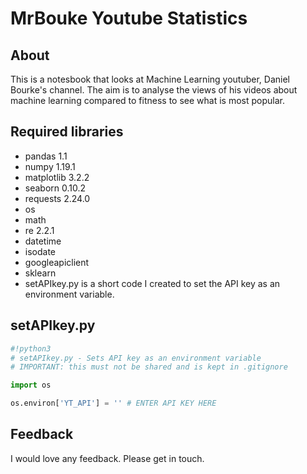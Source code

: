 # MrBouke Youtube Statistics
## About
This is a notesbook that looks at Machine Learning youtuber, Daniel Bourke's channel. The aim is to analyse the views of his videos about machine learning compared to fitness to see what is most popular.
## Required libraries
- pandas 1.1
- numpy 1.19.1
- matplotlib 3.2.2
- seaborn 0.10.2
- requests 2.24.0
- os
- math
- re 2.2.1
- datetime
- isodate
- googleapiclient
- sklearn
- setAPIkey.py is a short code I created to set the API key as an environment variable.
## setAPIkey.py
```python
#!python3
# setAPIkey.py - Sets API key as an environment variable
# IMPORTANT: this must not be shared and is kept in .gitignore 

import os

os.environ['YT_API'] = '' # ENTER API KEY HERE
```
## Feedback
I would love any feedback. Please get in touch.